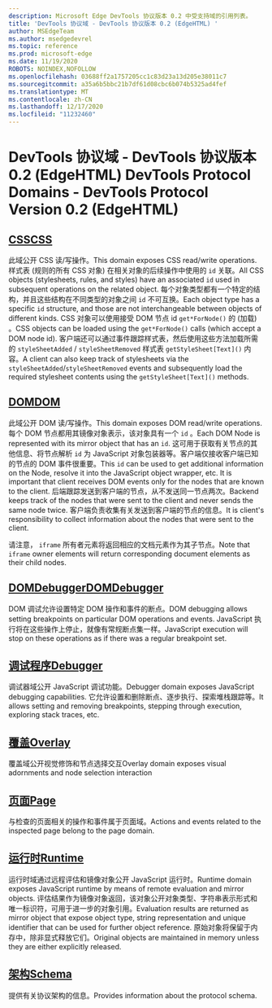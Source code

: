 ```yaml
---
description: Microsoft Edge DevTools 协议版本 0.2 中受支持域的引用列表。
title: 'DevTools 协议域 - DevTools 协议版本 0.2 (EdgeHTML) '
author: MSEdgeTeam
ms.author: msedgedevrel
ms.topic: reference
ms.prod: microsoft-edge
ms.date: 11/19/2020
ROBOTS: NOINDEX,NOFOLLOW
ms.openlocfilehash: 03688ff2a1757205cc1c83d23a13d205e38011c7
ms.sourcegitcommit: a35a6b5bbc21b7df61d08cbc6b074b5325ad4fef
ms.translationtype: MT
ms.contentlocale: zh-CN
ms.lasthandoff: 12/17/2020
ms.locfileid: "11232460"
---
```

# <span data-ttu-id="11fc5-103">DevTools 协议域 - DevTools 协议版本 0.2 (EdgeHTML) </span><span class="sxs-lookup"><span data-stu-id="11fc5-103">DevTools Protocol Domains - DevTools Protocol Version 0.2 (EdgeHTML)</span></span>  

## [<span data-ttu-id="11fc5-104">CSS</span><span class="sxs-lookup"><span data-stu-id="11fc5-104">CSS</span></span>](css.md)  

<span data-ttu-id="11fc5-105">此域公开 CSS 读/写操作。</span><span class="sxs-lookup"><span data-stu-id="11fc5-105">This domain exposes CSS read/write operations.</span></span> <span data-ttu-id="11fc5-106">样式表 (规则的所有 CSS 对象) 在相关对象的后续操作中使用的 `id` 关联。</span><span class="sxs-lookup"><span data-stu-id="11fc5-106">All CSS objects (stylesheets, rules, and styles) have an associated `id` used in subsequent operations on the related object.</span></span> <span data-ttu-id="11fc5-107">每个对象类型都有一个特定的结构，并且这些结构在不同类型的对象之间 `id` 不可互换。</span><span class="sxs-lookup"><span data-stu-id="11fc5-107">Each object type has a specific `id` structure, and those are not interchangeable between objects of different kinds.</span></span> <span data-ttu-id="11fc5-108">CSS 对象可以使用接受 DOM 节点 id `get*ForNode()` 的 (加载) 。</span><span class="sxs-lookup"><span data-stu-id="11fc5-108">CSS objects can be loaded using the `get*ForNode()` calls (which accept a DOM node id).</span></span> <span data-ttu-id="11fc5-109">客户端还可以通过事件跟踪样式表，然后使用这些方法加载所需的 `styleSheetAdded` / `styleSheetRemoved` 样式表 `getStyleSheet[Text]()` 内容。</span><span class="sxs-lookup"><span data-stu-id="11fc5-109">A client can also keep track of stylesheets via the `styleSheetAdded`/`styleSheetRemoved` events and subsequently load the required stylesheet contents using the `getStyleSheet[Text]()` methods.</span></span>
## [<span data-ttu-id="11fc5-110">DOM</span><span class="sxs-lookup"><span data-stu-id="11fc5-110">DOM</span></span>](dom.md)
<span data-ttu-id="11fc5-111">此域公开 DOM 读/写操作。</span><span class="sxs-lookup"><span data-stu-id="11fc5-111">This domain exposes DOM read/write operations.</span></span> <span data-ttu-id="11fc5-112">每个 DOM 节点都用其镜像对象表示，该对象具有一个 `id` 。</span><span class="sxs-lookup"><span data-stu-id="11fc5-112">Each DOM Node is represented with its mirror object that has an `id`.</span></span> <span data-ttu-id="11fc5-113">这可用于获取有关节点的其他信息、将节点解析 `id` 为 JavaScript 对象包装器等。客户端仅接收客户端已知的节点的 DOM 事件很重要。</span><span class="sxs-lookup"><span data-stu-id="11fc5-113">This `id` can be used to get additional information on the Node, resolve it into the JavaScript object wrapper, etc. It is important that client receives DOM events only for the nodes that are known to the client.</span></span> <span data-ttu-id="11fc5-114">后端跟踪发送到客户端的节点，从不发送同一节点两次。</span><span class="sxs-lookup"><span data-stu-id="11fc5-114">Backend keeps track of the nodes that were sent to the client and never sends the same node twice.</span></span> <span data-ttu-id="11fc5-115">客户端负责收集有关发送到客户端的节点的信息。</span><span class="sxs-lookup"><span data-stu-id="11fc5-115">It is client's responsibility to collect information about the nodes that were sent to the client.</span></span><p><span data-ttu-id="11fc5-116">请注意， `iframe` 所有者元素将返回相应的文档元素作为其子节点。</span><span class="sxs-lookup"><span data-stu-id="11fc5-116">Note that `iframe` owner elements will return corresponding document elements as their child nodes.</span></span></p>
## [<span data-ttu-id="11fc5-117">DOMDebugger</span><span class="sxs-lookup"><span data-stu-id="11fc5-117">DOMDebugger</span></span>](domdebugger.md)
<span data-ttu-id="11fc5-118">DOM 调试允许设置特定 DOM 操作和事件的断点。</span><span class="sxs-lookup"><span data-stu-id="11fc5-118">DOM debugging allows setting breakpoints on particular DOM operations and events.</span></span> <span data-ttu-id="11fc5-119">JavaScript 执行将在这些操作上停止，就像有常规断点集一样。</span><span class="sxs-lookup"><span data-stu-id="11fc5-119">JavaScript execution will stop on these operations as if there was a regular breakpoint set.</span></span>
## [<span data-ttu-id="11fc5-120">调试程序</span><span class="sxs-lookup"><span data-stu-id="11fc5-120">Debugger</span></span>](debugger.md)
<span data-ttu-id="11fc5-121">调试器域公开 JavaScript 调试功能。</span><span class="sxs-lookup"><span data-stu-id="11fc5-121">Debugger domain exposes JavaScript debugging capabilities.</span></span> <span data-ttu-id="11fc5-122">它允许设置和删除断点、逐步执行、探索堆栈跟踪等。</span><span class="sxs-lookup"><span data-stu-id="11fc5-122">It allows setting and removing breakpoints, stepping through execution, exploring stack traces, etc.</span></span>
## [<span data-ttu-id="11fc5-123">覆盖</span><span class="sxs-lookup"><span data-stu-id="11fc5-123">Overlay</span></span>](overlay.md)
<span data-ttu-id="11fc5-124">覆盖域公开视觉修饰和节点选择交互</span><span class="sxs-lookup"><span data-stu-id="11fc5-124">Overlay domain exposes visual adornments and node selection interaction</span></span>
## [<span data-ttu-id="11fc5-125">页面</span><span class="sxs-lookup"><span data-stu-id="11fc5-125">Page</span></span>](page.md)
<span data-ttu-id="11fc5-126">与检查的页面相关的操作和事件属于页面域。</span><span class="sxs-lookup"><span data-stu-id="11fc5-126">Actions and events related to the inspected page belong to the page domain.</span></span>
## [<span data-ttu-id="11fc5-127">运行时</span><span class="sxs-lookup"><span data-stu-id="11fc5-127">Runtime</span></span>](runtime.md)
<span data-ttu-id="11fc5-128">运行时域通过远程评估和镜像对象公开 JavaScript 运行时。</span><span class="sxs-lookup"><span data-stu-id="11fc5-128">Runtime domain exposes JavaScript runtime by means of remote evaluation and mirror objects.</span></span> <span data-ttu-id="11fc5-129">评估结果作为镜像对象返回，该对象公开对象类型、字符串表示形式和唯一标识符，可用于进一步的对象引用。</span><span class="sxs-lookup"><span data-stu-id="11fc5-129">Evaluation results are returned as mirror object that expose object type, string representation and unique identifier that can be used for further object reference.</span></span> <span data-ttu-id="11fc5-130">原始对象将保留于内存中，除非显式释放它们。</span><span class="sxs-lookup"><span data-stu-id="11fc5-130">Original objects are maintained in memory unless they are either explicitly released.</span></span>
## [<span data-ttu-id="11fc5-131">架构</span><span class="sxs-lookup"><span data-stu-id="11fc5-131">Schema</span></span>](schema.md)
<span data-ttu-id="11fc5-132">提供有关协议架构的信息。</span><span class="sxs-lookup"><span data-stu-id="11fc5-132">Provides information about the protocol schema.</span></span>
